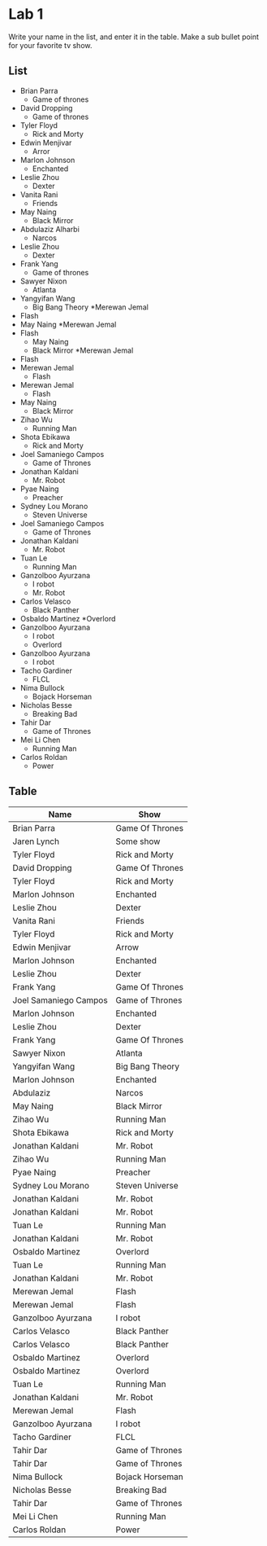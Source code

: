 # Lab 1
Write your name in the list, and enter it in the table. Make a sub bullet point for your favorite tv show.


## List
* Brian Parra
  * Game of thrones
* David Dropping
  * Game of thrones
* Tyler Floyd
    * Rick and Morty
* Edwin Menjivar
    * Arror
* Marlon Johnson
    * Enchanted
* Leslie Zhou
    * Dexter
* Vanita Rani
    * Friends
* May Naing
    * Black Mirror
* Abdulaziz Alharbi
  * Narcos
* Leslie Zhou
    * Dexter
* Frank Yang
  * Game of thrones
* Sawyer Nixon
  * Atlanta
* Yangyifan Wang
  * Big Bang Theory
*Merewan Jemal
 * Flash
* May Naing
*Merewan Jemal
 * Flash
    * May Naing
    * Black Mirror
*Merewan Jemal
 * Flash
* Merewan Jemal
  * Flash
* Merewan Jemal
  * Flash
* May Naing
  * Black Mirror
* Zihao Wu
  * Running Man
* Shota Ebikawa
  * Rick and Morty
* Joel Samaniego Campos
  * Game of Thrones
* Jonathan Kaldani 
  * Mr. Robot 
* Pyae Naing
  * Preacher
* Sydney Lou Morano
  * Steven Universe
* Joel Samaniego Campos
  * Game of Thrones
* Jonathan Kaldani 
  * Mr. Robot
* Tuan Le
  * Running Man 
* Ganzolboo Ayurzana
  * I robot
  * Mr. Robot 
* Carlos Velasco
  * Black Panther  
* Osbaldo Martinez
  *Overlord
* Ganzolboo Ayurzana
  * I robot
  * Overlord
* Ganzolboo Ayurzana
  * I robot
* Tacho Gardiner
  * FLCL
* Nima Bullock
  * Bojack Horseman
* Nicholas Besse
  * Breaking Bad
* Tahir Dar
  * Game of Thrones
* Mei Li Chen
  * Running Man
* Carlos Roldan
  * Power

## Table
| Name | Show|
| ------------- | ------------- |
| Brian Parra     | Game Of Thrones|
| Jaren Lynch     | Some show|
| Tyler Floyd | Rick and Morty
| David Dropping     | Game Of Thrones|
| Tyler Floyd | Rick and Morty|
| Marlon Johnson | Enchanted |
| Leslie Zhou | Dexter |
| Vanita Rani | Friends |
| Tyler Floyd | Rick and Morty|
| Edwin Menjivar  | Arrow|
| Marlon Johnson | Enchanted |
| Leslie Zhou | Dexter |
| Frank Yang     | Game Of Thrones|
|Joel Samaniego Campos | Game of Thrones|
| Marlon Johnson | Enchanted |
| Leslie Zhou | Dexter |
| Frank Yang   | Game Of Thrones|
| Sawyer Nixon | Atlanta|
| Yangyifan Wang | Big Bang Theory |
| Marlon Johnson | Enchanted | 
| Abdulaziz | Narcos |
| May Naing | Black Mirror |
| Zihao Wu | Running Man |
|Shota Ebikawa | Rick and Morty |
| Jonathan Kaldani | Mr. Robot
| Zihao Wu | Running Man |
| Pyae Naing | Preacher |
| Sydney Lou Morano | Steven Universe |
| Jonathan Kaldani | Mr. Robot|
| Jonathan Kaldani | Mr. Robot
| Tuan Le | Running Man |
| Jonathan Kaldani | Mr. Robot |
|Osbaldo Martinez| Overlord |
| Tuan Le | Running Man |
| Jonathan Kaldani | Mr. Robot |
|Merewan Jemal | Flash |
|Merewan Jemal | Flash |
| Ganzolboo Ayurzana | I robot |
| Carlos Velasco | Black Panther|
| Carlos Velasco | Black Panther|
| Osbaldo Martinez| Overlord |
|Osbaldo Martinez| Overlord |
| Tuan Le | Running Man |
| Jonathan Kaldani | Mr. Robot |
| Merewan Jemal | Flash |
| Ganzolboo Ayurzana | I robot |
| Tacho Gardiner | FLCL |
| Tahir Dar | Game of Thrones |
| Tahir Dar | Game of Thrones |
| Nima Bullock | Bojack Horseman |
| Nicholas Besse | Breaking Bad |
| Tahir Dar | Game of Thrones |
| Mei Li Chen | Running Man |
| Carlos Roldan | Power |